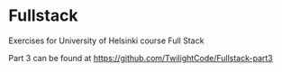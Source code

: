 # Fullstack
Exercises for University of Helsinki course Full Stack

Part 3 can be found at https://github.com/TwilightCode/Fullstack-part3
